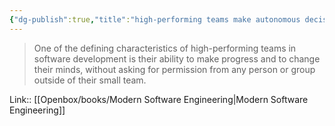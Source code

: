 ```yaml
---
{"dg-publish":true,"title":"high-performing teams make autonomous decisions","tags":["quotes"],"date":"2023-09-01T08:50:37+03:00","modified_at":"2023-10-27T22:26:42+04:00","alias":"high-performing teams make autonomous decisions","dg-path":"/quotes/202309010850.md","permalink":"/quotes/202309010850/","dgPassFrontmatter":true}
---
```



> One of the defining characteristics of high-performing teams in software development is their ability to make progress and to change their minds, without asking for permission from any person or group outside of their small team.

Link:: [[Openbox/books/Modern Software Engineering|Modern Software Engineering]]
